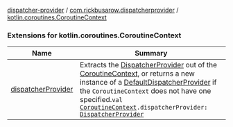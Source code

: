 [dispatcher-provider](../../index.md) / [com.rickbusarow.dispatcherprovider](../index.md) / [kotlin.coroutines.CoroutineContext](./index.md)

### Extensions for kotlin.coroutines.CoroutineContext

| Name | Summary |
|---|---|
| [dispatcherProvider](dispatcher-provider.md) | Extracts the [DispatcherProvider](../-dispatcher-provider/index.md) out of the [CoroutineContext](https://kotlinlang.org/api/latest/jvm/stdlib/kotlin.coroutines/-coroutine-context/index.html), or returns a new instance of a [DefaultDispatcherProvider](../-default-dispatcher-provider/index.md) if the `CoroutineContext` does not have one specified.`val `[`CoroutineContext`](https://kotlinlang.org/api/latest/jvm/stdlib/kotlin.coroutines/-coroutine-context/index.html)`.dispatcherProvider: `[`DispatcherProvider`](../-dispatcher-provider/index.md) |
